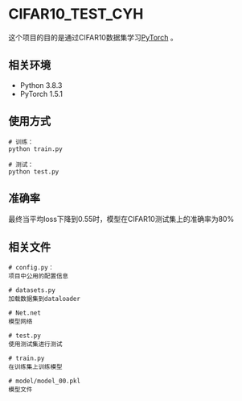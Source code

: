 # CIFAR10_TEST_CYH

这个项目的目的是通过CIFAR10数据集学习[PyTorch](http://pytorch.org/)	。

## 相关环境
- Python 3.8.3
- PyTorch 1.5.1

## 使用方式
```
# 训练：
python train.py

# 测试：
python test.py

```

## 准确率
最终当平均loss下降到0.55时，模型在CIFAR10测试集上的准确率为80%

## 相关文件
```
# config.py：
项目中公用的配置信息

# datasets.py
加载数据集到dataloader

# Net.net
模型网络

# test.py
使用测试集进行测试

# train.py
在训练集上训练模型

# model/model_00.pkl
模型文件

```